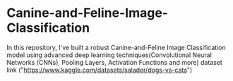 # Canine-and-Feline-Image-Classification
In this repository, I've built a robust Canine-and-Feline Image Classification model using advanced deep learning techniques(Convolutional Neural Networks (CNNs), Pooling Layers, Activation Functions and more)
dataset link  ("https://www.kaggle.com/datasets/salader/dogs-vs-cats")

